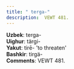 ```yaml
---
title: " terga-"
description:  VEWT 481.
---
```


<strong>Uzbek</strong>:  terga-<br>
<strong>Uighur</strong>:  tärgi-<br>
<strong>Yakut</strong>:  tirē- 'to threaten'<br>
<strong>Bashkir</strong>:  tirgä-<br>
<strong>Comments</strong>:  VEWT 481.<br>


